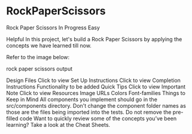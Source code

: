 # RockPaperScissors
Rock Paper Scissors
In Progress
Easy

Helpful
In this project, let's build a Rock Paper Scissors by applying the concepts we have learned till now.

Refer to the image below:

rock paper scissors output

Design Files
Click to view
Set Up Instructions
Click to view
Completion Instructions
Functionality to be added
Quick Tips
Click to view
Important Note
Click to view
Resources
Image URLs
Colors
Font-families
Things to Keep in Mind
All components you implement should go in the src/components directory.
Don't change the component folder names as those are the files being imported into the tests.
Do not remove the pre-filled code
Want to quickly review some of the concepts you’ve been learning? Take a look at the Cheat Sheets.
